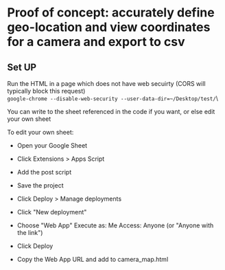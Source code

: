 # Proof of concept: accurately define geo-location and view coordinates for a camera and export to csv


## Set UP
Run the HTML in a page which does not have web secuirty (CORS will typically block this request)\
`google-chrome --disable-web-security --user-data-dir=~/Desktop/test/`\

You can write to the sheet referenced in the code if you want, or else edit your own sheet

To edit your own sheet:
- Open your Google Sheet
- Click Extensions > Apps Script
- Add the post script
- Save the project
- Click Deploy > Manage deployments
- Click "New deployment"
- Choose "Web App"
Execute as: Me
Access: Anyone (or "Anyone with the link")

- Click Deploy
- Copy the Web App URL and add to camera_map.html
